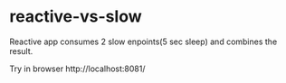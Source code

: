 # reactive-vs-slow

Reactive app consumes 2 slow enpoints(5 sec sleep) and combines the result.

Try in browser http://localhost:8081/
